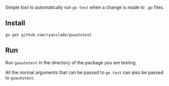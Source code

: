 Simple tool to automatically run `go test` when a change is made to `.go` files.

## Install

```
go get github.com/ryanslade/goautotest
```

## Run

Run `goautotest` in the directory of the package you are testing.

All the normal arguments that can be passed to `go test` can also be passed to `goautotest`.
